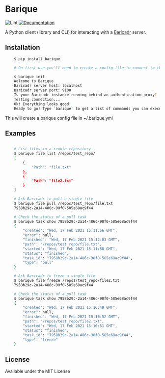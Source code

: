 # Barique

![Lint](https://github.com/baricadr/barique/workflows/Lint/badge.svg?branch=master)
[![Documentation](https://readthedocs.org/projects/barique/badge/?version=latest)](http://barique.readthedocs.io/en/latest/?badge=latest)

A Python client (library and CLI) for interacting with a [Baricadr](https://github.com/baricadr/baricadr) server.

## Installation

```bash
    $ pip install barique

    # On first use you'll need to create a config file to connect to the server, just run:

    $ barique init
    Welcome to Barique
    Baricadr server host: localhost
    Baricadr server port: 9100
    Is your Baricadr instance running behind an authentication proxy? [y/N]: n
    Testing connection...
    Ok! Everything looks good.
    Ready to go! Type `barique` to get a list of commands you can execute.

```

This will create a barique config file in ~/.barique.yml

## Examples

```bash

    # List files in a remote repository
    $ barique file list /repos/test_repo/
    [
        {
            "Path": "file.txt"
        },
        {
            "Path": "file2.txt"
        }
    ]

    # Ask Baricadr to pull a single file
    $ barique file pull /repos/test_repo/file.txt
    7958b29c-2a14-486c-90f0-585e68ac9f44

    # Check the status of a pull task
    $ barique task show 7958b29c-2a14-486c-90f0-585e68ac9f44
    {
        "created": "Wed, 17 Feb 2021 15:11:56 GMT",
        "error": null,
        "finished": "Wed, 17 Feb 2021 15:12:03 GMT",
        "path": "/repos/test_repo/file.txt",
        "started": "Wed, 17 Feb 2021 15:11:58 GMT",
        "status": "finished",
        "task_id": "7958b29c-2a14-486c-90f0-585e68ac9f44",
        "type": "pull"
    }

    # Ask Baricadr to freze a single file
    $ barique file freeze /repos/test_repo/file2.txt
    7958b29c-2a14-486c-90f0-585e68ac9f44

    # Check the status of a pull task
    $ barique task show 7958b29c-2a14-486c-90f0-585e68ac9f44
    {
        "created": "Wed, 17 Feb 2021 15:16:49 GMT",
        "error": null,
        "finished": "Wed, 17 Feb 2021 15:16:52 GMT",
        "path": "/repos/test_repo/file2.txt",
        "started": "Wed, 17 Feb 2021 15:16:51 GMT",
        "status": "finished",
        "task_id": "7958b29c-2a14-486c-90f0-585e68ac9f44",
        "type": "freeze"
    }
```

## License

Available under the MIT License
